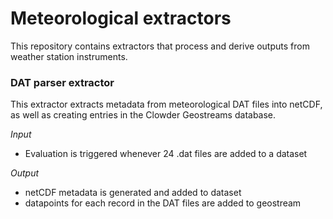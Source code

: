 # Meteorological extractors

This repository contains extractors that process and derive outputs from weather station instruments. 


### DAT parser extractor
This extractor extracts metadata from meteorological DAT files into netCDF, as well as creating entries in the Clowder Geostreams database.

_Input_

  - Evaluation is triggered whenever 24 .dat files are added to a dataset
  			
_Output_

  - netCDF metadata is generated and added to dataset
  - datapoints for each record in the DAT files are added to geostream
  